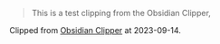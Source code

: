 > This is a test clipping from the Obsidian Clipper,

Clipped from [Obsidian Clipper](chrome-extension://mphkdfmipddgfobjhphabphmpdckgfhb/options.html) at 2023-09-14.